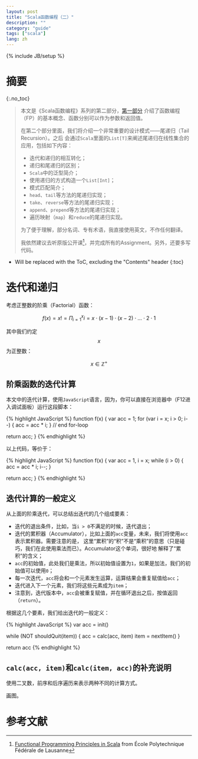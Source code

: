 ```yaml
---
layout: post
title: "Scala函数编程（二）"
description: ""
category: "guide"
tags: ["scala"]
lang: zh
---
```

{% include JB/setup %}

# 摘要
{:.no_toc}

> 本文是《Scala函数编程》系列的第二部分，[第一部分](/guide/2016/08/22/scala-quick-tour-part-ii)
> 介绍了函数编程（FP）的基本概念、函数分别可以作为参数和返回值。
>
> 在第二个部分里面，我们将介绍一个非常重要的设计模式——尾递归（Tail Recursion）。之后
> 会通过`Scala`里面的`List[T]`来阐述尾递归在线性集合的应用，包括如下内容：
>
> * 迭代和递归的相互转化；
> * 递归和尾递归的区别；
> * `Scala`中的泛型简介；
> * 使用递归的方式构造一个`List[Int]`；
> * 模式匹配简介；
> * `head`、`tail`等方法的尾递归实现；
> * `take`、`reverse`等方法的尾递归实现；
> * `append`、`prepend`等方法的尾递归实现；
> * 遍历映射（`map`）和`reduce`的尾递归实现。
>
> 为了便于理解，部分名词、专有术语，我直接使用英文，不作任何翻译。
>
> 我依然建议去听原版公开课[^open_progfun1]，并完成所有的Assignment。另外，还要多写代码。

<!--more-->

* Will be replaced with the ToC, excluding the "Contents" header
{:toc}


# 迭代和递归

考虑正整数的阶乘（Factorial）函数：

$$f(x) = x! = \Pi_{i=1}^{x} i = x \cdot (x-1) \cdot (x-2) \cdot \ldots \cdot 2 \cdot 1 $$

其中我们约定$$x$$为正整数：

$$x \in \mathbb{Z}^{+}$$

## 阶乘函数的迭代计算

本文中的迭代计算，使用`JavaScript`语言，因为，你可以直接在浏览器中（F12进入调试面板）运行这段脚本：

{% highlight JavaScript %}
function f(x) {
  var acc = 1;
  for (var i = x; i > 0; i--) {
    acc = acc * i;
  }  // end for-loop

  return acc;
}
{% endhighlight %}

以上代码，等价于：

{% highlight JavaScript %}
function f(x) {
  var acc = 1, i = x;
  while (i > 0) {
    acc = acc * i;
    i--;
  }

  return acc;
}
{% endhighlight %}

## 迭代计算的一般定义

从上面的阶乘迭代，可以总结出迭代的几个组成要素：

* 迭代的退出条件，比如，当`i > 0`不满足的时候，迭代退出；
* 迭代的累积器（Accumulator），比如上面的`acc`变量，未来，我们将使用`acc`表示累积器。需要注意的是，
  这里“累积”的“积”不是“乘积”的意思（只是碰巧，我们在此使用乘法而已）。Accumulator这个单词，很好地
  解释了“累积”的含义；
* `acc`的初始值，此处我们是乘法，所以初始值设置为`1`，如果是加法，我们的初始值可以使用`0`；
* 每一次迭代，`acc`将会和一个元素发生运算，运算结果会重复赋值给`acc`；
* 迭代进入下一个元素，我们将这些元素成为`item`；
* 注意到，迭代版本中，`acc`会被重复赋值，并在循环退出之后，按值返回（`return`）。

根据这几个要素，我们给出迭代的一般定义：

{% highlight JavaScript %}
var acc = init()

while (NOT shouldQuit(item)) {
  acc = calc(acc, item)
  item = nextItem()
}

return acc
{% endhighlight %}

## `calc(acc, item)`和`calc(item, acc)`的补充说明

使用二叉数，前序和后序遍历来表示两种不同的计算方式。

画图。

# 参考文献

[^open_progfun1]: [Functional Programming Principles in Scala](https://www.coursera.org/learn/progfun1) from École Polytechnique Fédérale de Lausanne
